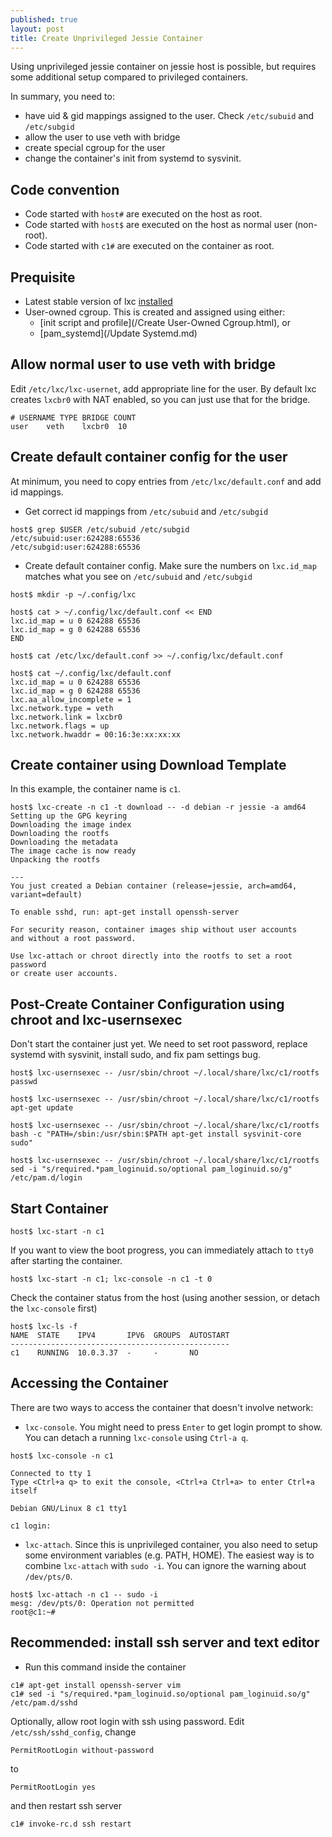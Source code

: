 ```yaml
---
published: true
layout: post
title: Create Unprivileged Jessie Container
---
```


Using unprivileged jessie container on jessie host is possible, but requires some additional setup compared to privileged containers. 

In summary, you need to:

- have uid & gid mappings assigned to the user. Check ``/etc/subuid`` and ``/etc/subgid``
- allow the user to use veth with bridge
- create special cgroup for the user
- change the container's init from systemd to sysvinit.

## Code convention

- Code started with ``host#`` are executed on the host as root. 
- Code started with ``host$`` are executed on the host as normal user (non-root). 
- Code started with ``c1#`` are executed on the container as root. 

## Prequisite
 
- Latest stable version of lxc [installed](/installation.html)
- User-owned cgroup. This is created and assigned using either:
  - [init script and profile](/Create User-Owned Cgroup.html), or
  - [pam_systemd](/Update Systemd.md)

## Allow normal user to use veth with bridge

Edit ``/etc/lxc/lxc-usernet``, add appropriate line for the user. By default lxc creates ``lxcbr0`` with NAT enabled, so you can just use that for the bridge.

```
# USERNAME TYPE BRIDGE COUNT
user    veth    lxcbr0  10
```

## Create default container config for the user


At minimum, you need to copy entries from ``/etc/lxc/default.conf`` and add id mappings. 

- Get correct id mappings from ``/etc/subuid`` and ``/etc/subgid``

```
host$ grep $USER /etc/subuid /etc/subgid
/etc/subuid:user:624288:65536
/etc/subgid:user:624288:65536
```

- Create default container config. Make sure the numbers on ``lxc.id_map`` matches what you see on ``/etc/subuid`` and ``/etc/subgid``

```
host$ mkdir -p ~/.config/lxc

host$ cat > ~/.config/lxc/default.conf << END
lxc.id_map = u 0 624288 65536
lxc.id_map = g 0 624288 65536
END

host$ cat /etc/lxc/default.conf >> ~/.config/lxc/default.conf

host$ cat ~/.config/lxc/default.conf
lxc.id_map = u 0 624288 65536
lxc.id_map = g 0 624288 65536
lxc.aa_allow_incomplete = 1
lxc.network.type = veth
lxc.network.link = lxcbr0
lxc.network.flags = up
lxc.network.hwaddr = 00:16:3e:xx:xx:xx
```

## Create container using Download Template
 
In this example, the container name is ``c1``.
 
```
host$ lxc-create -n c1 -t download -- -d debian -r jessie -a amd64
Setting up the GPG keyring
Downloading the image index
Downloading the rootfs
Downloading the metadata
The image cache is now ready
Unpacking the rootfs

---
You just created a Debian container (release=jessie, arch=amd64, variant=default)

To enable sshd, run: apt-get install openssh-server

For security reason, container images ship without user accounts
and without a root password.

Use lxc-attach or chroot directly into the rootfs to set a root password
or create user accounts.
```

## Post-Create Container Configuration using chroot and lxc-usernsexec

Don't start the container just yet. We need to set root password, replace systemd with sysvinit, install sudo, and fix pam settings bug.

```
host$ lxc-usernsexec -- /usr/sbin/chroot ~/.local/share/lxc/c1/rootfs passwd

host$ lxc-usernsexec -- /usr/sbin/chroot ~/.local/share/lxc/c1/rootfs apt-get update

host$ lxc-usernsexec -- /usr/sbin/chroot ~/.local/share/lxc/c1/rootfs bash -c "PATH=/sbin:/usr/sbin:$PATH apt-get install sysvinit-core sudo"

host$ lxc-usernsexec -- /usr/sbin/chroot ~/.local/share/lxc/c1/rootfs sed -i "s/required.*pam_loginuid.so/optional pam_loginuid.so/g" /etc/pam.d/login
```

## Start Container

```
host$ lxc-start -n c1
```

If you want to view the boot progress, you can immediately attach to ``tty0`` after starting the container. 

```
host$ lxc-start -n c1; lxc-console -n c1 -t 0
```

Check the container status from the host (using another session, or detach the ``lxc-console`` first)

```
host$ lxc-ls -f
NAME  STATE    IPV4       IPV6  GROUPS  AUTOSTART
-------------------------------------------------
c1    RUNNING  10.0.3.37  -     -       NO
```

## Accessing the Container

There are two ways to access the container that doesn't involve network:

- ``lxc-console``. You might need to press ``Enter`` to get login prompt to show. You can detach a running ``lxc-console`` using ``Ctrl-a q``. 

```
host$ lxc-console -n c1

Connected to tty 1
Type <Ctrl+a q> to exit the console, <Ctrl+a Ctrl+a> to enter Ctrl+a itself

Debian GNU/Linux 8 c1 tty1

c1 login:
```

- ``lxc-attach``. Since this is unprivileged container, you also need to setup some environment variables (e.g. PATH, HOME). The easiest way is to combine ``lxc-attach`` with ``sudo -i``. You can ignore the warning about ``/dev/pts/0``.

```
host$ lxc-attach -n c1 -- sudo -i
mesg: /dev/pts/0: Operation not permitted
root@c1:~#
```

## Recommended: install ssh server and text editor

- Run this command inside the container

```
c1# apt-get install openssh-server vim
c1# sed -i "s/required.*pam_loginuid.so/optional pam_loginuid.so/g" /etc/pam.d/sshd
```

Optionally, allow root login with ssh using password. Edit ``/etc/ssh/sshd_config``, change

```
PermitRootLogin without-password
```

to

```
PermitRootLogin yes
```

and then restart ssh server

```
c1# invoke-rc.d ssh restart
```
